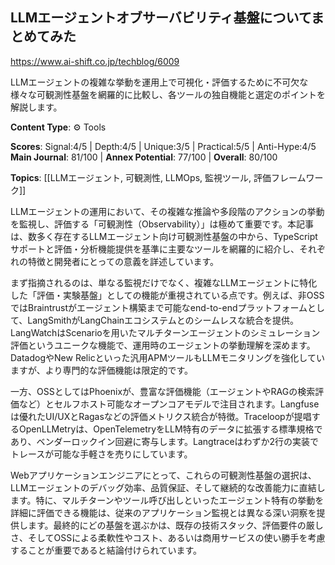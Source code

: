 ## LLMエージェントオブサーバビリティ基盤についてまとめてみた

https://www.ai-shift.co.jp/techblog/6009

LLMエージェントの複雑な挙動を運用上で可視化・評価するために不可欠な様々な可観測性基盤を網羅的に比較し、各ツールの独自機能と選定のポイントを解説します。

**Content Type**: ⚙️ Tools

**Scores**: Signal:4/5 | Depth:4/5 | Unique:3/5 | Practical:5/5 | Anti-Hype:4/5
**Main Journal**: 81/100 | **Annex Potential**: 77/100 | **Overall**: 80/100

**Topics**: [[LLMエージェント, 可観測性, LLMOps, 監視ツール, 評価フレームワーク]]

LLMエージェントの運用において、その複雑な推論や多段階のアクションの挙動を監視し、評価する「可観測性（Observability）」は極めて重要です。本記事は、数多く存在するLLMエージェント向け可観測性基盤の中から、TypeScriptサポートと評価・分析機能提供を基準に主要なツールを網羅的に紹介し、それぞれの特徴と開発者にとっての意義を詳述しています。

まず指摘されるのは、単なる監視だけでなく、複雑なLLMエージェントに特化した「評価・実験基盤」としての機能が重視されている点です。例えば、非OSSではBraintrustがエージェント構築まで可能なend-to-endプラットフォームとして、LangSmithがLangChainエコシステムとのシームレスな統合を提供。LangWatchはScenarioを用いたマルチターンエージェントのシミュレーション評価というユニークな機能で、運用時のエージェントの挙動理解を深めます。DatadogやNew Relicといった汎用APMツールもLLMモニタリングを強化していますが、より専門的な評価機能は限定的です。

一方、OSSとしてはPhoenixが、豊富な評価機能（エージェントやRAGの検索評価など）とセルフホスト可能なオープンコアモデルで注目されます。Langfuseは優れたUI/UXとRagasなどの評価メトリクス統合が特徴。Traceloopが提唱するOpenLLMetryは、OpenTelemetryをLLM特有のデータに拡張する標準規格であり、ベンダーロックイン回避に寄与します。Langtraceはわずか2行の実装でトレースが可能な手軽さを売りにしています。

Webアプリケーションエンジニアにとって、これらの可観測性基盤の選択は、LLMエージェントのデバッグ効率、品質保証、そして継続的な改善能力に直結します。特に、マルチターンやツール呼び出しといったエージェント特有の挙動を詳細に評価できる機能は、従来のアプリケーション監視とは異なる深い洞察を提供します。最終的にどの基盤を選ぶかは、既存の技術スタック、評価要件の厳しさ、そしてOSSによる柔軟性やコスト、あるいは商用サービスの使い勝手を考慮することが重要であると結論付けられています。